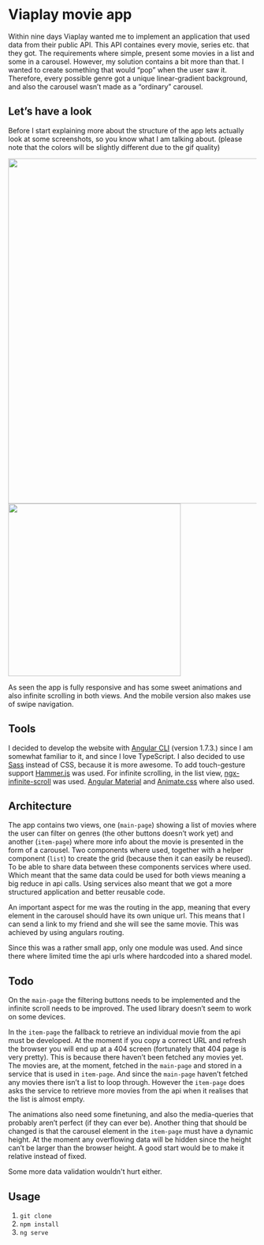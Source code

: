 # Viaplay movie app

Within nine days Viaplay wanted me to implement an application that used data from their public API. This API containes every movie, series etc. that they got. The requirements where simple, present some movies in a list and some in a carousel. However, my solution contains a bit more than that. I wanted to create something that would “pop” when the user saw it. Therefore, every possible genre got a unique linear-gradient background, and also the carousel wasn’t made as a “ordinary” carousel.

## Let’s have a look
Before I start explaining more about the structure of the app lets actually look at some screenshots, so you know what I am talking about. (please note that the colors will be slightly different due to the gif quality)

<img src="https://drive.google.com/uc?export=view&id=19UiBo4Ex3H2k7UR_qTOAEvoDRlm-M00X" width="700px" />

<img src="https://drive.google.com/uc?export=view&id=1EPNeITKTc0badtpE3Lgp5RkO8r_Qlbr1" width="350px" />

As seen the app is fully responsive and has some sweet animations and also infinite scrolling in both views. And the mobile version also makes use of swipe navigation.

## Tools
I decided to develop the website with [Angular CLI](https://github.com/angular/angular-cli) (version 1.7.3.) since I am somewhat familiar to it, and since I love TypeScript. I also decided to use [Sass](https://github.com/sass/sass) instead of CSS, because it is more awesome. To add touch-gesture support [Hammer.js](https://hammerjs.github.io/) was used. For infinite scrolling, in the list view, [ngx-infinite-scroll](https://github.com/orizens/ngx-infinite-scroll) was used. [Angular Material](https://github.com/angular/material2) and [Animate.css](https://github.com/daneden/animate.css) where also used.

## Architecture
The app contains two views, one (`main-page`) showing a list of movies where the user can filter on genres (the other buttons doesn’t work yet) and another (`item-page`) where more info about the movie is presented in the form of a carousel. Two components where used, together with a helper component (`list`) to create the grid (because then it can easily be reused). To be able to share data between these components services where used. Which meant that the same data could be used for both views meaning a big reduce in api calls. Using services also meant that we got a more structured application and better reusable code.

An important aspect for me was the routing in the app, meaning that every element in the carousel should have its own unique url. This means that I can send a link to my friend and she will see the same movie. This was achieved by using angulars routing.

Since this was a rather small app, only one module was used. And since there where limited time the api urls where hardcoded into a shared model.

## Todo
On the `main-page` the filtering buttons needs to be implemented and the infinite scroll needs to be improved. The used library doesn’t seem to work on some devices.

In the `item-page` the fallback to retrieve an individual movie from the api must be developed. At the moment if you copy a correct URL and refresh the browser you will end up at a 404 screen (fortunately that 404 page is very pretty). This is because there haven’t been fetched any movies yet. The movies are, at the moment, fetched in the `main-page` and stored in a service that is used in `item-page`. And since the `main-page` haven’t fetched any movies there isn’t a list to loop through. However the `item-page` does asks the service to retrieve more movies from the api when it realises that the list is almost empty.

The animations also need some finetuning, and also the media-queries that probably aren’t perfect (if they can ever be). Another thing that should be changed is that the carousel element in the `item-page` must have a dynamic height. At the moment any overflowing data will be hidden since the height can’t be larger than the browser height. A good start would be to make it relative instead of fixed.

Some more data validation wouldn't hurt either.

## Usage
1. `git clone`
2. `npm install`
3. `ng serve`


